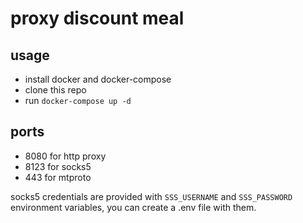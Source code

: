 # proxy discount meal

## usage
- install docker and docker-compose
- clone this repo
- run `docker-compose up -d`

## ports
- 8080 for http proxy
- 8123 for socks5
- 443 for mtproto

socks5 credentials are provided with `SSS_USERNAME` and `SSS_PASSWORD` environment variables, you can create a .env file with them.
